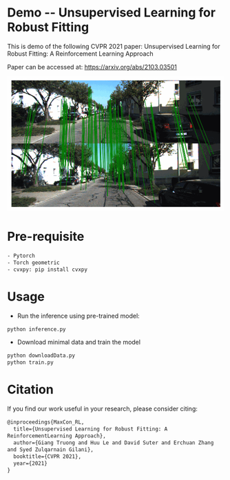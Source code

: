 # Demo -- Unsupervised Learning for Robust Fitting
This is demo of the following CVPR 2021 paper:
Unsupervised Learning for Robust Fitting: A Reinforcement Learning Approach

Paper can be accessed at: https://arxiv.org/abs/2103.03501

![](Data/results/demo.gif)
# Pre-requisite
```
- Pytorch
- Torch geometric
- cvxpy: pip install cvxpy
```
# Usage
- Run the inference using pre-trained model:
```
python inference.py
```
- Download minimal data and train the model
```
python downloadData.py
python train.py
```
# Citation
If you find our work useful in your research, please consider citing:
```
@inproceedings{MaxCon_RL,
  title={Unsupervised Learning for Robust Fitting: A ReinforcementLearning Approach},
  author={Giang Truong and Huu Le and David Suter and Erchuan Zhang and Syed Zulqarnain Gilani},
  booktitle={CVPR 2021},
  year={2021}
}
```
